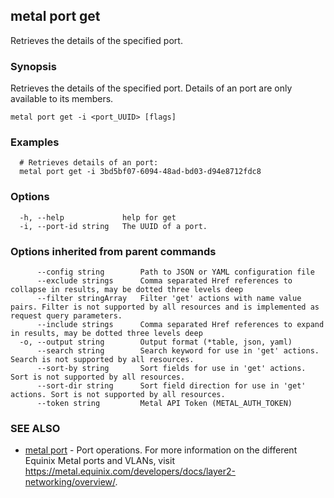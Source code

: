 ## metal port get

Retrieves the details of the specified port.

### Synopsis

Retrieves the details of the specified port. Details of an port are only available to its members.

```
metal port get -i <port_UUID> [flags]
```

### Examples

```
  # Retrieves details of an port:
  metal port get -i 3bd5bf07-6094-48ad-bd03-d94e8712fdc8
```

### Options

```
  -h, --help             help for get
  -i, --port-id string   The UUID of a port.
```

### Options inherited from parent commands

```
      --config string        Path to JSON or YAML configuration file
      --exclude strings      Comma separated Href references to collapse in results, may be dotted three levels deep
      --filter stringArray   Filter 'get' actions with name value pairs. Filter is not supported by all resources and is implemented as request query parameters.
      --include strings      Comma separated Href references to expand in results, may be dotted three levels deep
  -o, --output string        Output format (*table, json, yaml)
      --search string        Search keyword for use in 'get' actions. Search is not supported by all resources.
      --sort-by string       Sort fields for use in 'get' actions. Sort is not supported by all resources.
      --sort-dir string      Sort field direction for use in 'get' actions. Sort is not supported by all resources.
      --token string         Metal API Token (METAL_AUTH_TOKEN)
```

### SEE ALSO

* [metal port](metal_port.md)	 - Port operations. For more information on the different Equinix Metal ports and VLANs, visit https://metal.equinix.com/developers/docs/layer2-networking/overview/.

